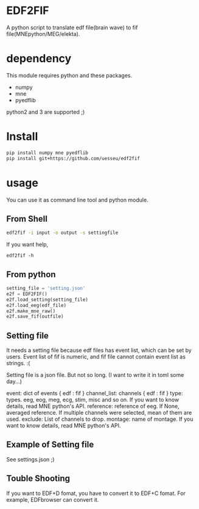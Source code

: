# EDF2FIF
A python script to translate edf file(brain wave) to
fif file(MNEpython/MEG/elekta).

# dependency
This module requires python and these packages.

- numpy
- mne
- pyedflib

python2 and 3 are supported ;)

# Install

```bash
pip install numpy mne pyedflib
pip install git+https://github.com/uesseu/edf2fif
```

# usage
You can use it as command line tool and python module.

## From Shell

```bash
edf2fif -i input -o output -s settingfile
```

If you want help,
```
edf2fif -h
```

## From python

```python
setting_file = 'setting.json'
e2f = EDF2FIF()
e2f.load_setting(setting_file)
e2f.load_eeg(edf_file)
e2f.make_mne_raw()
e2f.save_fif(outfile)
```

## Setting file
It needs a setting file because edf files has event list,
which can be set by users.
Event list of fif is numeric, and fif file cannot contain
event list as strings. :(

Setting file is a json file. But not so long.
(I want to write it in toml some day...)

event: dict of events  { edf : fif }
channel_list: channels { edf : fif } 
type: types. eeg, eog, meg, ecg, stim, misc and so on.
    If you want to know details, read MNE python's API.
reference: reference of eeg. If None, averaged reference.
    If multiple channels were selected, mean of them are used.
exclude: List of channels to drop.
montage: name of montage.
    If you want to know details, read MNE python's API.

## Example of Setting file
See settings.json ;)

## Touble Shooting
If you want to EDF+D fomat, you have to convert it to
EDF+C fomat.
For example, EDFbrowser can convert it.
